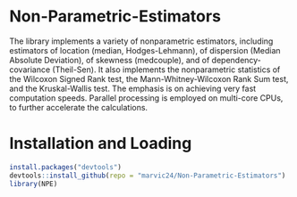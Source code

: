 # Non-Parametric-Estimators
The library implements a variety of nonparametric estimators, including estimators of location
(median, Hodges-Lehmann), of dispersion (Median Absolute Deviation), of skewness (medcouple), and of
dependency-covariance (Theil-Sen). It also implements the nonparametric statistics of the Wilcoxon
Signed Rank test, the Mann-Whitney-Wilcoxon Rank Sum test, and the Kruskal-Wallis test.
The emphasis is on achieving very fast computation speeds. Parallel processing is employed on
multi-core CPUs, to further accelerate the calculations.
 
# Installation and Loading
```r
install.packages("devtools")
devtools::install_github(repo = "marvic24/Non-Parametric-Estimators")
library(NPE)
```
